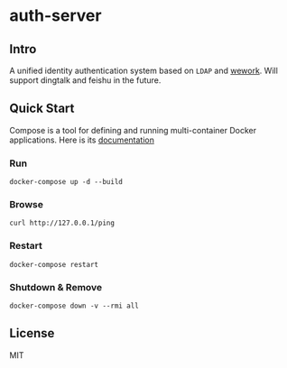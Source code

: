 # auth-server

## Intro
A unified identity authentication system based on `LDAP` and [wework](https://work.weixin.qq.com/). 
Will support dingtalk and feishu in the future.

## Quick Start
Compose is a tool for defining and running multi-container Docker applications.
Here is its [documentation](https://docs.docker.com/compose/)

### Run
```
docker-compose up -d --build
```

### Browse
```
curl http://127.0.0.1/ping
```

### Restart
```
docker-compose restart
```

### Shutdown & Remove
```
docker-compose down -v --rmi all
```

## License
MIT